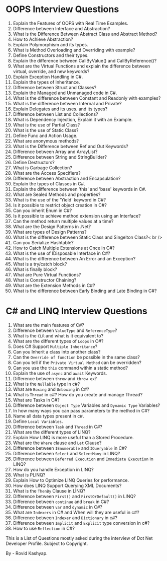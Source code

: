 # OOPS Interview Questions

1. Explain the Features of OOPS with Real Time Examples. <br />
2. Difference between Interface and Abstraction? <br />
3. What is the Difference Between Abstract Class and Abstract Method? <br />
4. How to Achieve Abstraction? <br />
5. Explain Polymorphism and its types. <br />
6. What is Method Overloading and Overriding with example? <br />
7. Define Constructors and their types. <br />
8. Explain the difference between CallByValue() and CallByReference()? <br />
9. What are the Virtual Functions and explain the difference between virtual, override, and new keywords? <br />
10. Explain Exception Handling in C#. <br />
11. Explain the types of Inheritance. <br />
12. Difference between Struct and Classes? <br />
13. Explain the Managed and Unmanaged code in C#. <br />
14. What is the difference between Constant and Readonly with examples? <br />
15. What is the difference between Internal and Private? <br />
16. Explain Delegates and its uses. and its types? <br />
17. Difference between List and Collections? <br />
18. What is Dependency Injection, Explain it with an Example. <br />
19. What is the use of Partial Class? <br />
20. What is the use of Static Class? <br />
21. Define Func and Action Usage. <br />
22. What are anonymous methods? <br />
23. What is the Difference between Ref and Out Keywords? <br />
24. Difference between Array and ArrayList? <br />
25. Difference between String and StringBuilder? <br />
26. Define Destructors? <br />
27. What is Garbage Collection? <br />
28. What are the Access Specifiers? <br />
29. Difference between Abstraction and Encapsulation? <br />
30. Explain the types of Classes in C#. <br />
31. Explain the difference between 'this' and 'base' keywords in C#. <br />
32. What are Sealed Methods and properties? <br />
33. What is the use of the 'Yield' keyword in C#? <br />
34. Is it possible to restrict object creation in C#? <br />
35. Can you inherit Enum in C#? <br />
36. Is it possible to achieve method extension using an Interface? <br />
37. Can the method return multiple values at a time? <br />
38. What are the Design Patterns in .Net? <br />
39. What are types of Design Patterns? <br />
40. What is the difference between Static Class and Singelton Class?< br />
41. Can you Serialize Hashtable? <br />
42. How to Catch Multiple Extensions at Once in C#? <br />
43. What is the use of IDisposable Interface in C#? <br />
44. What is the difference between An Error and an Exception? <br />
45. What is a try/catch block? <br />
46. What is finally block? <br />
47. What are Pure Virtual Functions? <br />
48. What is Constructor Chaining? <br />
49. What are the Extension Methods in C#? <br />
50. What is the difference between Early Binding and Late Binding in C#? <br />

# C# and LINQ Interview Questions

1. What are the main features of C#? <br />
2. Difference between `ValueType` and `ReferenceType`? <br />
3. What is the `CLR` and what is it equivalent to? <br />
4. What are the different types of `Loops` in C#? <br />
5. Does C# Support `Multiple Inheritance`? <br />
6. Can you Inherit a class into another class? <br />
7. Can the `Override of function` be possible in the same class? <br />
8. Can you tell if the `Private Virtual Method` can be overridden? <br />
9. Can you use the `this` command within a static method? <br />
10. Explain the use of `async` and `await` Keywords. <br />
11. Difference between `throw` and `throw ex`? <br />
12. What is the `Nullable` type in c#? <br />
13. What are `Boxing` and `Unboxing` in C#? <br />
14. What is `Thread` in c#? How do you create and manage Thread? <br />
15. What are Tasks in C#? <br />
16. Difference between `Object Type` Variables and `Dynamic Type` Variables? <br />
17. In how many ways you can pass parameters to the method in C#? <br />
18. Name all data types present in c#. <br />
19. Define `Local Variables`. <br />
20. Difference between `Task` and `Thread` in C#? <br />
21. What are the different types of LINQ? <br />
22. Explain How LINQ is more useful than a Stored Procedure. <br />
23. What are the `Where` clause and `Let` Clause? <br />
24. Difference between `IEnumerable` and `IQueryable` in C#? <br />
25. Difference between `Select` and `SelectMany` in LINQ? <br />
26. Difference between `Deferred Execution` and `Immediate Execution` in LINQ? <br />
27. How do you handle Exception in LINQ? <br />
28. What is PLINQ? <br />
29. Explain How to Optimize LINQ Queries for performance. <br />
30. How does LINQ Support Querying XML Documents? <br />
31. What is the `ThenBy` Clause in LINQ? <br />
32. Difference between `First()` and `FirstOrDefault()` in LINQ? <br />
33. Difference between `continue` and `break` in C#? <br />
34. Difference between `var` and `dynamic` in C#? <br />
35. What are `Indexers` in C# and When will they are useful in c#? <br />
36. Difference between `Indexer` and `Dictionary` in c#? <br />
37. Difference between `Implicit` and `Explicit` type conversion in c#? <br />
38. How to use `Reflection` in C#?

This is a List of Questions mostly asked during the interview of Dot Net Developer Profile.
Subject to Copyright.

By - Rovid Kashyap.
